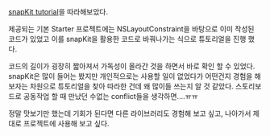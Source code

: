 [snapKit tutorial](https://www.raywenderlich.com/3225401-snapkit-for-ios-constraints-in-a-snap)을 따라해보았다.

제공되는 기본 Starter 프로젝트에는 NSLayoutConstraint을 바탕으로 이미 작성된 코드가 있었고 
이를 snapKit을 활용한 코드로 바꿔나가는 식으로 튜토리얼을 진행 했다.

코드의 길이가 굉장히 짧아져서 가독성이 올라간 것을 하면서 바로 확인 할 수 있었다.
snapKit은 많이 들어는 봤지만 개인적으로는 사용할 일이 없었다가 
어떤건지 경험을 해보자는 차원으로 튜토리얼을 찾아 따라한 건데 왜 많이들 쓰는지 알 것 같았다. 
스토리보드로 공동작업 할 때 만났던 수없는 conflict들을 생각하면....ㅠㅠ

정말 맛보기만 했는데 기회가 된다면 다른 라이브러리도 경험해 보고 싶고, 나아가서 제대로 프로젝트에 사용해 보고 싶다.